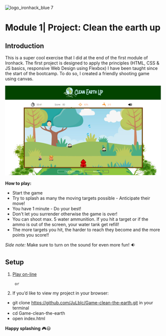![logo_ironhack_blue 7](https://user-images.githubusercontent.com/23629340/40541063-a07a0a8a-601a-11e8-91b5-2f13e4e6b441.png)

# Module 1| Project: Clean the earth up

## Introduction
This is a super cool exercise that I did at the end of the first module of Ironhack. The first project is designed to apply the principles (HTML, CSS & JS basics, responsive Web Design using Flexbox) I have been taught since the start of the bootcamp.
To do so, I created a friendly shooting game using canvas.

![Game Board](https://raw.githubusercontent.com/JuLblc/Game-clean-the-earth/master/images/screenshot.png)

**How to play:**
- Start the game
- Try to splash as many the moving targets possible - Anticipate their move!
- You have 1 minute - Do your best!
- Don't let you surrender otherwise the game is over!
- You can shoot max. 5 water ammunition. 
  If you hit a target or if the ammo is out of the screen, your water tank get refill!
- The more targets you hit, the harder to reach they become and the more points you score!!

_Side note:_ Make sure to turn on the sound for even more fun! :sound:

## Setup

1. [Play on-line](https://julblc.github.io/Game-clean-the-earth/index.html)

		or

2. If you’d like to view my project in your browser:

- git clone https://github.com/JuLblc/Game-clean-the-earth.git in your terminal
- cd Game-clean-the-earth
- open index.html

**Happy splashing** :video_game::smiley:


